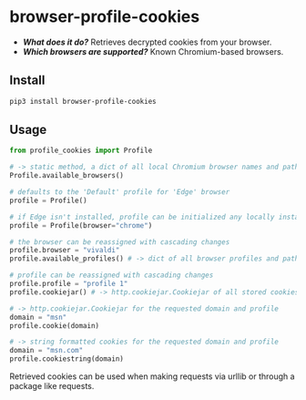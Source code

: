 # browser-profile-cookies #

* ***What does it do?*** Retrieves decrypted cookies from your browser.
* ***Which browsers are supported?*** Known Chromium-based browsers.

## Install ##
```bash
pip3 install browser-profile-cookies
```

## Usage ##

```python
from profile_cookies import Profile

# -> static method, a dict of all local Chromium browser names and paths
Profile.available_browsers() 

# defaults to the 'Default' profile for 'Edge' browser
profile = Profile() 

# if Edge isn't installed, profile can be initialized any locally installed Chromium-based browser
profile = Profile(browser="chrome")

# the browser can be reassigned with cascading changes
profile.browser = "vivaldi" 
profile.available_profiles() # -> dict of all browser profiles and paths

# profile can be reassigned with cascading changes
profile.profile = "profile 1" 
profile.cookiejar() # -> http.cookiejar.Cookiejar of all stored cookies for 'Profile 1'

# -> http.cookiejar.Cookiejar for the requested domain and profile
domain = "msn"
profile.cookie(domain)

# -> string formatted cookies for the requested domain and profile
domain = "msn.com"
profile.cookiestring(domain) 
```
Retrieved cookies can be used when making requests via urllib or through a package like requests.
